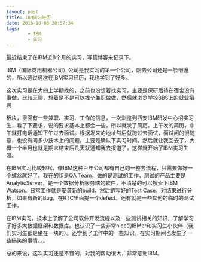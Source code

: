 ```yaml
---
layout: post
title: IBM实习经历
date: 2016-10-08 20:57:34
tags: 
		- IBM
		- 实习
---
```


最近结束了在IBM近8个月的实习，写篇博客来记录下。

IBM（国际商用机器公司）公司是我实习的第一个公司，刚去公司还是一脸懵逼的，所以通过这次在IBM实习经历，我也学到了好多。

这次实习是在大四上学期找的，之前也没想着找实习，主要是保研后待在宿舍没有事做，比较无聊，想着是不是可以找个兼职做做，然后就浏览学校BBS上的就业招聘

<!-- more -->

板块，里面有一些兼职、实习、工作的信息，一次浏览到西安IBM研发中心招实习生，看了下要求，说的要求基本上都会一些，所以就发了简历，上午发的简历，中午就打电话通知下午过去面试。根据发来的地址然后就跑过去面试，面试问的很随意，也没有问多少技术上的问题，主要是确认下实习时间。然后就让我回去了，大概一个半月也就是期末结束后几天就通知我去报道了，这样就开始了IBM实习生涯。

在IBM实习比较轻松，像IBM这种百年公司都有自己的一整套流程，只需要做好一个螺丝就好了。我在的组是QA Team，做的是测试的工作，测试的产品主要是AnalyticServer，是一个数据分析服务端的软件，不清楚的可以搜索下IBM Watson。日常工作就是安装新的build，然后跑写好的Test Case，对结果进行分析，如果有新的Bug，在RTC里面提一个defect。还有就是一些其他的临时的测试工作。

在IBM实习，技术上了解了公司软件开发流程以及一些测试相关的知识，了解学习了好多大数据框架和数据库。也认识了一些非常nice的IBMer和实习生小伙伴（我们实习生都是坐在一块的）。还学到了工作中的一些知识。在实习期间也发生了一些搞笑的事情。。。

总的来说，这次实习还是不错的，对我的帮助很大，非常感谢IBM。